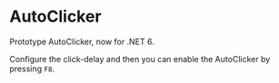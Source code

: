 # AutoClicker

Prototype AutoClicker, now for .NET 6.

Configure the click-delay and then you can enable the AutoClicker by pressing `F8`.